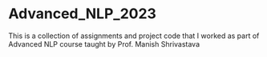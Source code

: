 # Advanced_NLP_2023
This is a collection of assignments and project code that I worked as part of Advanced NLP course taught by Prof. ‪Manish Shrivastava
